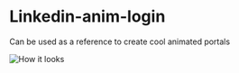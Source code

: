 # Linkedin-anim-login

Can be used as a reference to create cool animated portals

![How it looks]("https://raj-saroj-vst-au4/Linkedin-anim-login/blob/master/POC.gif?raw=true")
